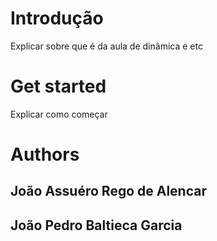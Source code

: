 # Introdução
Explicar sobre que é da aula de dinâmica e etc

# Get started
Explicar como começar

# Authors
## João Assuéro Rego de Alencar
## João Pedro Baltieca Garcia
